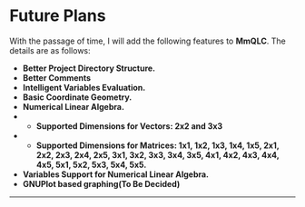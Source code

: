 # Future Plans
With the passage of time, I will add the following features to **MmQLC**. The details are as follows: 

- **Better Project Directory Structure.** 
- **Better Comments**
- **Intelligent Variables Evaluation.**
- **Basic Coordinate Geometry.**
- **Numerical Linear Algebra.**
- - **Supported Dimensions for Vectors: 2x2 and 3x3**
- - **Supported Dimensions for Matrices: 1x1, 1x2, 1x3, 1x4, 1x5, 2x1, 2x2, 2x3, 2x4, 2x5, 3x1, 3x2, 3x3, 3x4, 3x5, 4x1, 4x2, 4x3, 4x4, 4x5, 5x1,  5x2, 5x3, 5x4, 5x5.**
- **Variables Support for Numerical Linear Algebra.**
- **GNUPlot based graphing(To Be Decided)**
---

